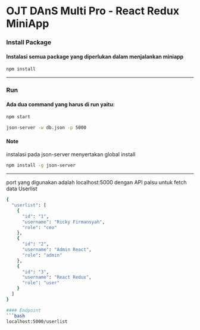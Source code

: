 # OJT DAnS Multi Pro - React Redux MiniApp

### Install Package
#### Instalasi semua package yang diperlukan dalam menjalankan miniapp
```bash
npm install
```
---------

### Run
#### Ada dua command yang harus di run  yaitu:
```bash
npm start
```
```bash
json-server -w db.json -p 5000
```
#### Note
instalasi pada json-server menyertakan global install
```bash
npm install -g json-server
```

---------
port yang digunakan adalah localhost:5000 dengan API palsu untuk fetch data Userlist

```bash
{
  "userlist": [
    {
      "id": "1",
      "username": "Ricky Firmansyah",
      "role": "ceo"
    },
    {
      "id": "2",
      "username": "Admin React",
      "role": "admin"
    },
    {
      "id": "3",
      "username": "React Redux",
      "role": "user"
    }
  ]
}

#### Endpoint
```bash
localhost:5000/userlist
```
